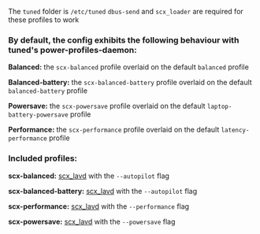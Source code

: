 The `tuned` folder is `/etc/tuned`
`dbus-send` and `scx_loader` are required for these profiles to work

### By default, the config exhibits the following behaviour with tuned's power-profiles-daemon:
**Balanced:** the `scx-balanced` profile overlaid on the default `balanced` profile

**Balanced-battery:** the `scx-balanced-battery` profile overlaid on the default `balanced-battery` profile

**Powersave:** the `scx-powersave` profile overlaid on the default `laptop-battery-powersave` profile

**Performance:** the `scx-performance` profile overlaid on the default `latency-performance` profile


### Included profiles:
**scx-balanced:** [scx_lavd](https://github.com/sched-ext/scx/tree/main/scheds/rust/scx_lavd) with the `--autopilot` flag

**scx-balanced-battery:** [scx_lavd](https://github.com/sched-ext/scx/tree/main/scheds/rust/scx_lavd) with the `--autopilot` flag

**scx-performance:** [scx_lavd](https://github.com/sched-ext/scx/tree/main/scheds/rust/scx_lavd) with the `--performance` flag

**scx-powersave:** [scx_lavd](https://github.com/sched-ext/scx/tree/main/scheds/rust/scx_lavd) with the `--powersave` flag


